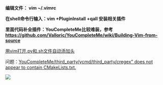 **编辑文件： vim ~/.vimrc**

**在shell命令行输入：vim +PluginInstall +qall  安装相关插件**

**里面代码补全插件：YouCompleteMe比较难装，参考 https://github.com/Valloric/YouCompleteMe/wiki/Building-Vim-from-source**

[用vim打开.py和.sh文件自动添加头](https://www.cnblogs.com/douzujun/p/10739109.html)

问题：[YouCompleteMe/third_party/ycmd/third_party/cregex" does not appear to contain CMakeLists.txt.](https://www.cnblogs.com/douzujun/p/10629051.html)

<img src='https://img2018.cnblogs.com/blog/817161/201904/817161-20190405194434634-738942184.png'>

